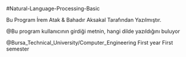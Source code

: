 #Natural-Language-Processing-Basic
 
Bu Program İrem Atak & Bahadır Aksakal Tarafından Yazılmıştır.  
 
@Bu program kullanıcının girdiği metnin, hangi dilde yazıldığını buluyor 

@Bursa_Technical_University/Computer_Engineering First year First semester
 
